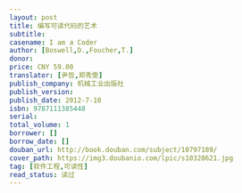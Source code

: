 ```yaml
---
layout: post
title: 编写可读代码的艺术
subtitle: 
casename: I am a Coder
author: [Boswell,D.,Foucher,T.]
donor: 
price: CNY 59.00
translator: [尹哲,郑秀雯]
publish_company: 机械工业出版社
publish_version: 
publish_date: 2012-7-10
isbn: 9787111385448
serial: 
total_volume: 1
borrower: []
borrow_date: []
douban_url: http://book.douban.com/subject/10797189/
cover_path: https://img3.doubanio.com/lpic/s10328621.jpg
tag: [软件工程,可读性]
read_status: 读过
---
```

